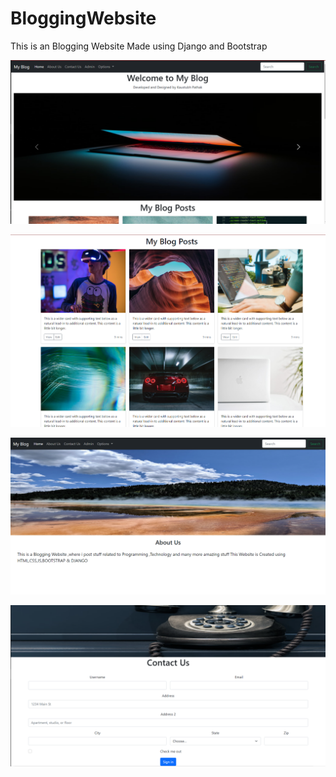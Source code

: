 # BloggingWebsite
This is an Blogging Website Made using Django and Bootstrap


![Test Image 1](https://github.com/kaustubh0777/BloggingWebsite/blob/main/website_pics/homepage(1).PNG)

![Test Image 2](https://github.com/kaustubh0777/BloggingWebsite/blob/main/website_pics/homepage(2).PNG)

![Test Image 3](https://github.com/kaustubh0777/BloggingWebsite/blob/main/website_pics/Aboutus.PNG)

![Test Image 4](https://github.com/kaustubh0777/BloggingWebsite/blob/main/website_pics/contactus.PNG)


